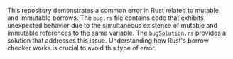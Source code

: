 This repository demonstrates a common error in Rust related to mutable and immutable borrows. The `bug.rs` file contains code that exhibits unexpected behavior due to the simultaneous existence of mutable and immutable references to the same variable. The `bugSolution.rs` provides a solution that addresses this issue.  Understanding how Rust's borrow checker works is crucial to avoid this type of error.